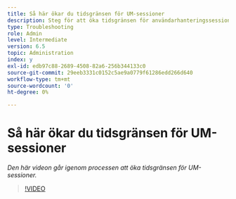 ```yaml
---
title: Så här ökar du tidsgränsen för UM-sessioner
description: Steg för att öka tidsgränsen för användarhanteringssessioner för en användare
type: Troubleshooting
role: Admin
level: Intermediate
version: 6.5
topic: Administration
index: y
exl-id: edb97c88-2689-4508-82a6-256b344133c0
source-git-commit: 29eeb3331c0152c5ae9a0779f61286edd266d640
workflow-type: tm+mt
source-wordcount: '0'
ht-degree: 0%

---
```



# Så här ökar du tidsgränsen för UM-sessioner

*Den här videon går igenom processen att öka tidsgränsen för UM-sessioner.*

>[!VIDEO](https://video.tv.adobe.com/v/335503?quality=9&learn=on)
